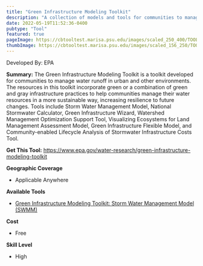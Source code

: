 ```yaml
---
title: "Green Infrastructure Modeling Toolkit"
description: "A collection of models and tools for communities to manage water runoff in urban and other environments"
date: 2022-05-19T11:52:36-0400
pubtype: "Tool"
featured: true
pageImage: https://cbtooltest.marisa.psu.edu/images/scaled_250_400/TOOLID_73.0_ScreenCapture-1.png
thumbImage: https://cbtooltest.marisa.psu.edu/images/scaled_156_250/TOOLID_73.0_ScreenCapture-1.png
---
```

Developed By: EPA

**Summary:** The Green Infrastructure Modeling Toolkit is a toolkit developed for communities to manage water runoff in urban and other environments. The resources in this toolkit incorporate green or a combination of green and gray infrastructure practices to help communities manage their water resources in a more sustainable way, increasing resilience to future changes. Tools include Storm Water Management Model, National Stormwater Calculator, Green Infrastructure Wizard, Watershed Management Optimization Support Tool, Visualizing Ecosystems for Land Management Assessment Model, Green Infrastructure Flexible Model, and Community-enabled Lifecycle Analysis of Stormwater Infrastructure Costs Tool.

__**Get This Tool:**__ https://www.epa.gov/water-research/green-infrastructure-modeling-toolkit

__**Geographic Coverage**__
- Applicable Anywhere

__**Available Tools**__
-  [Green Infrastructure Modeling Toolkit: Storm Water Management Model (SWMM)](https://cbtooltest.marisa.psu.edu/collection/page-tool73.1)

__**Cost**__
- Free

__**Skill Level**__
- High
